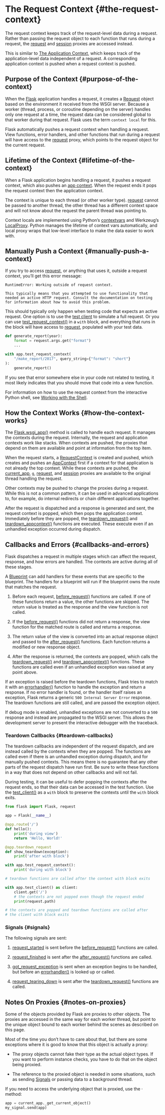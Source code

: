 # The Request Context {#the-request-context}

The request context keeps track of the request-level data during a request. Rather than passing the request object to each function that runs during a request, the [request](https://flask.palletsprojects.com/en/2.3.x/api/#flask.request) and [session](https://flask.palletsprojects.com/en/2.3.x/api/#flask.session) proxies are accessed instead.

This is similar to [The Application Context](https://flask.palletsprojects.com/en/2.3.x/appcontext/), which keeps track of the application-level data independent of a request. A corresponding application context is pushed when a request context is pushed.

## Purpose of the Context {#purpose-of-the-context}

When the [Flask](https://flask.palletsprojects.com/en/2.3.x/api/#flask.Flask) application handles a request, it creates a [Request](https://flask.palletsprojects.com/en/2.3.x/api/#flask.Request) object based on the environment it received from the WSGI server. Because a worker (thread, process, or coroutine depending on the server) handles only one request at a time, the request data can be considered global to that worker during that request. Flask uses the term `context local` for this.

Flask automatically pushes a request context when handling a request. View functions, error handlers, and other functions that run during a request will have access to the [request](https://flask.palletsprojects.com/en/2.3.x/api/#flask.request) proxy, which points to the request object for the current request.

## Lifetime of the Context {#lifetime-of-the-context}

When a Flask application begins handling a request, it pushes a request context, which also pushes an [app context](https://flask.palletsprojects.com/en/2.3.x/appcontext/). When the request ends it pops the request context then the application context.

The context is unique to each thread (or other worker type). [request](https://flask.palletsprojects.com/en/2.3.x/api/#flask.request) cannot be passed to another thread, the other thread has a different context space and will not know about the request the parent thread was pointing to.

Context locals are implemented using Python’s [contextvars](https://docs.python.org/3/library/contextvars.html#module-contextvars) and Werkzeug’s [LocalProxy](https://werkzeug.palletsprojects.com/en/2.3.x/local/#werkzeug.local.LocalProxy). Python manages the lifetime of context vars automatically, and local proxy wraps that low-level interface to make the data easier to work with.

## Manually Push a Context {#manually-push-a-context}

If you try to access [request](https://flask.palletsprojects.com/en/2.3.x/api/#flask.request), or anything that uses it, outside a request context, you’ll get this error message:

```
RuntimeError: Working outside of request context.

This typically means that you attempted to use functionality that
needed an active HTTP request. Consult the documentation on testing
for information about how to avoid this problem.
```

This should typically only happen when testing code that expects an active request. One option is to use the [test client](https://flask.palletsprojects.com/en/2.3.x/api/#flask.Flask.test_client) to simulate a full request. Or you can use [test_request_context()](https://flask.palletsprojects.com/en/2.3.x/api/#flask.Flask.test_request_context) in a `with` block, and everything that runs in the block will have access to [request](https://flask.palletsprojects.com/en/2.3.x/api/#flask.request), populated with your test data.

```python
def generate_report(year):
    format = request.args.get("format")
    ...

with app.test_request_context(
    "/make_report/2017", query_string={"format": "short"}
):
    generate_report()
```

If you see that error somewhere else in your code not related to testing, it most likely indicates that you should move that code into a view function.

For information on how to use the request context from the interactive Python shell, see [Working with the Shell](https://flask.palletsprojects.com/en/2.3.x/shell/).

## How the Context Works {#how-the-context-works}

The [Flask.wsgi_app()](https://flask.palletsprojects.com/en/2.3.x/api/#flask.Flask.wsgi_app) method is called to handle each request. It manages the contexts during the request. Internally, the request and application contexts work like stacks. When contexts are pushed, the proxies that depend on them are available and point at information from the top item.

When the request starts, a [RequestContext](https://flask.palletsprojects.com/en/2.3.x/api/#flask.ctx.RequestContext) is created and pushed, which creates and pushes an [AppContext](https://flask.palletsprojects.com/en/2.3.x/api/#flask.ctx.AppContext) first if a context for that application is not already the top context. While these contexts are pushed, the [current_app](https://flask.palletsprojects.com/en/2.3.x/api/#flask.current_app), `g`, [request](https://flask.palletsprojects.com/en/2.3.x/api/#flask.request), and [session](https://flask.palletsprojects.com/en/2.3.x/api/#flask.session) proxies are available to the original thread handling the request.

Other contexts may be pushed to change the proxies during a request. While this is not a common pattern, it can be used in advanced applications to, for example, do internal redirects or chain different applications together.

After the request is dispatched and a response is generated and sent, the request context is popped, which then pops the application context. Immediately before they are popped, the [teardown_request()](https://flask.palletsprojects.com/en/2.3.x/api/#flask.Flask.teardown_request) and [teardown_appcontext()](https://flask.palletsprojects.com/en/2.3.x/api/#flask.Flask.teardown_appcontext) functions are executed. These execute even if an unhandled exception occurred during dispatch.

## Callbacks and Errors {#callbacks-and-errors}

Flask dispatches a request in multiple stages which can affect the request, response, and how errors are handled. The contexts are active during all of these stages.

A [Blueprint](https://flask.palletsprojects.com/en/2.3.x/api/#flask.Blueprint) can add handlers for these events that are specific to the blueprint. The handlers for a blueprint will run if the blueprint owns the route that matches the request.

1. Before each request, [before_request()](https://flask.palletsprojects.com/en/2.3.x/api/#flask.Flask.before_request) functions are called. If one of these functions return a value, the other functions are skipped. The return value is treated as the response and the view function is not called.

2. If the [before_request()](https://flask.palletsprojects.com/en/2.3.x/api/#flask.Flask.before_request) functions did not return a response, the view function for the matched route is called and returns a response.

3. The return value of the view is converted into an actual response object and passed to the [after_request()](https://flask.palletsprojects.com/en/2.3.x/api/#flask.Flask.after_request) functions. Each function returns a modified or new response object.

4. After the response is returned, the contexts are popped, which calls the [teardown_request()](https://flask.palletsprojects.com/en/2.3.x/api/#flask.Flask.teardown_request) and [teardown_appcontext()](https://flask.palletsprojects.com/en/2.3.x/api/#flask.Flask.teardown_appcontext) functions. These functions are called even if an unhandled exception was raised at any point above.

If an exception is raised before the teardown functions, Flask tries to match it with an [errorhandler()](https://flask.palletsprojects.com/en/2.3.x/api/#flask.Flask.errorhandler) function to handle the exception and return a response. If no error handler is found, or the handler itself raises an exception, Flask returns a generic `500 Internal Server Error` response. The teardown functions are still called, and are passed the exception object.

If debug mode is enabled, unhandled exceptions are not converted to a `500` response and instead are propagated to the WSGI server. This allows the development server to present the interactive debugger with the traceback.

### Teardown Callbacks {#teardown-callbacks}

The teardown callbacks are independent of the request dispatch, and are instead called by the contexts when they are popped. The functions are called even if there is an unhandled exception during dispatch, and for manually pushed contexts. This means there is no guarantee that any other parts of the request dispatch have run first. Be sure to write these functions in a way that does not depend on other callbacks and will not fail.

During testing, it can be useful to defer popping the contexts after the request ends, so that their data can be accessed in the test function. Use the [test_client()](https://flask.palletsprojects.com/en/2.3.x/api/#flask.Flask.test_client) as a `with` block to preserve the contexts until the `with` block exits.

```python
from flask import Flask, request

app = Flask(__name__)

@app.route('/')
def hello():
    print('during view')
    return 'Hello, World!'

@app.teardown_request
def show_teardown(exception):
    print('after with block')

with app.test_request_context():
    print('during with block')

# teardown functions are called after the context with block exits

with app.test_client() as client:
    client.get('/')
    # the contexts are not popped even though the request ended
    print(request.path)

# the contexts are popped and teardown functions are called after
# the client with block exits
```

### Signals {#signals}

The following signals are sent:

1. [request_started](https://flask.palletsprojects.com/en/2.3.x/api/#flask.request_started) is sent before the [before_request()](https://flask.palletsprojects.com/en/2.3.x/api/#flask.Flask.before_request) functions are called.

2. [request_finished](https://flask.palletsprojects.com/en/2.3.x/api/#flask.request_finished) is sent after the [after_request()](https://flask.palletsprojects.com/en/2.3.x/api/#flask.Flask.after_request) functions are called.

3. [got_request_exception](https://flask.palletsprojects.com/en/2.3.x/api/#flask.got_request_exception) is sent when an exception begins to be handled, but before an [errorhandler()](https://flask.palletsprojects.com/en/2.3.x/api/#flask.Flask.errorhandler) is looked up or called.

4. [request_tearing_down](https://flask.palletsprojects.com/en/2.3.x/api/#flask.request_tearing_down) is sent after the [teardown_request()](https://flask.palletsprojects.com/en/2.3.x/api/#flask.Flask.teardown_request) functions are called.

## Notes On Proxies {#notes-on-proxies}

Some of the objects provided by Flask are proxies to other objects. The proxies are accessed in the same way for each worker thread, but point to the unique object bound to each worker behind the scenes as described on this page.

Most of the time you don’t have to care about that, but there are some exceptions where it is good to know that this object is actually a proxy:

- The proxy objects cannot fake their type as the actual object types. If you want to perform instance checks, you have to do that on the object being proxied.

- The reference to the proxied object is needed in some situations, such as sending [Signals](https://flask.palletsprojects.com/en/2.3.x/signals/) or passing data to a background thread.

If you need to access the underlying object that is proxied, use the · method:

```python
app = current_app._get_current_object()
my_signal.send(app)
```
